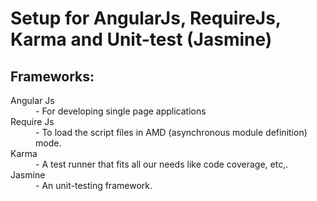 <html>
<head>
	<title></title>
</head>
<body>
	<div class="container">
		<h1>Setup for AngularJs, RequireJs, Karma and Unit-test (Jasmine)</h1>
		<div>
			<h2>Frameworks:</h2>
			<dl>
			  <dt>Angular Js</dt>
			  <dd>- For developing single page applications</dd>
			  <dt>Require Js</dt>
			  <dd>- To load the script files in AMD (asynchronous module definition) mode.</dd>
			  <dt>Karma</dt>
			  <dd>- A test runner that fits all our needs like code coverage, etc,.</dd>
			  <dt>Jasmine</dt>
			  <dd>- An unit-testing framework.</dd>
			</dl>
		</div>
	</div>
</body>
</html>